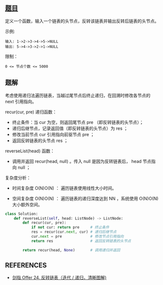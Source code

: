 
## [题目](https://leetcode-cn.com/problems/fan-zhuan-lian-biao-lcof/)

定义一个函数，输入一个链表的头节点，反转该链表并输出反转后链表的头节点。



示例:

```shell
输入: 1->2->3->4->5->NULL
输出: 5->4->3->2->1->NULL
```


限制：

```shell
0 <= 节点个数 <= 5000
```

## 题解


考虑使用递归法遍历链表，当越过尾节点后终止递归，在回溯时修改各节点的 next 引用指向。

recur(cur, pre) 递归函数：

- 终止条件：当 cur 为空，则返回尾节点 pre （即反转链表的头节点）；
- 递归后继节点，记录返回值（即反转链表的头节点）为 res ；
- 修改当前节点 cur 引用指向前驱节点 pre ；
- 返回反转链表的头节点 res ；
  
reverseList(head) 函数：
- 调用并返回 recur(head, null) 。传入 null 是因为反转链表后， head 节点指向 null ；

复杂度分析：

- 时间复杂度 O(N)O(N) ： 遍历链表使用线性大小时间。

- 空间复杂度 O(N)O(N) ： 遍历链表的递归深度达到 NN ，系统使用 O(N)O(N) 大小额外空间。


```python
class Solution:
    def reverseList(self, head: ListNode) -> ListNode:
        def recur(cur, pre):
            if not cur: return pre     # 终止条件
            res = recur(cur.next, cur) # 递归后继节点
            cur.next = pre             # 修改节点引用指向
            return res                 # 返回反转链表的头节点
        
        return recur(head, None)       # 调用递归并返回
```

## REFERENCES

- [剑指 Offer 24. 反转链表（迭代 / 递归，清晰图解)](https://leetcode-cn.com/problems/fan-zhuan-lian-biao-lcof/solution/jian-zhi-offer-24-fan-zhuan-lian-biao-die-dai-di-2/)

